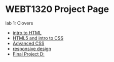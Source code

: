 # WEBT1320 Project Page

lab 1: Clovers

<ul>
    <li><a href="intro_to_html/index.html" target="_blank">intro to HTML</a></li>
    <li><a href="html5_intro_css/index.html" target="_blank">HTML5 and intro to CSS</a></li>
    <li><a href="adv_css/index.html" target="_blank">Advanced CSS</a></li>
    <li><a href="responsive/index.html" target="_blank">responsive design</a></li>
    <li><a href="final_project/index.html" target="_blank">Final Project D: </a></li>
</ul>